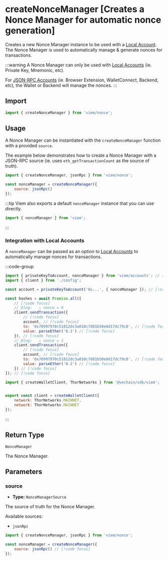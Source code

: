 # createNonceManager [Creates a Nonce Manager for automatic nonce generation]

Creates a new Nonce Manager instance to be used with a [Local Account](/docs/accounts/local). The Nonce Manager is used to automatically manage & generate nonces for transactions.

:::warning
A Nonce Manager can only be used with [Local Accounts](/docs/accounts/local) (ie. Private Key, Mnemonic, etc).

For [JSON-RPC Accounts](/docs/accounts/jsonRpc) (ie. Browser Extension, WalletConnect, Backend, etc), the Wallet or Backend will manage the nonces.
:::

## Import

```js twoslash
import { createNonceManager } from 'viem/nonce';
```

## Usage

A Nonce Manager can be instantiated with the `createNonceManager` function with a provided `source`.

The example below demonstrates how to create a Nonce Manager with a JSON-RPC source (ie. uses `eth_getTransactionCount` as the source of truth).

```js twoslash
import { createNonceManager, jsonRpc } from 'viem/nonce';

const nonceManager = createNonceManager({
    source: jsonRpc()
});
```

:::tip
Viem also exports a default `nonceManager` instance that you can use directly.

```js twoslash
import { nonceManager } from 'viem';
```

:::

### Integration with Local Accounts

A `nonceManager` can be passed as an option to [Local Accounts](/docs/accounts/local) to automatically manage nonces for transactions.

:::code-group

```js twoslash [example.ts]
import { privateKeyToAccount, nonceManager } from 'viem/accounts'; // [!code focus]
import { client } from './config';

const account = privateKeyToAccount('0x...', { nonceManager }); // [!code focus]

const hashes = await Promise.all([
    // [!code focus]
    // @log:   ↓ nonce = 0
    client.sendTransaction({
        // [!code focus]
        account, // [!code focus]
        to: '0x70997970c51812dc3a010c7d01b50e0d17dc79c8', // [!code focus]
        value: parseEther('0.1') // [!code focus]
    }), // [!code focus]
    // @log:   ↓ nonce = 1
    client.sendTransaction({
        // [!code focus]
        account, // [!code focus]
        to: '0x70997970c51812dc3a010c7d01b50e0d17dc79c8', // [!code focus]
        value: parseEther('0.2') // [!code focus]
    }) // [!code focus]
]); // [!code focus]
```

```js twoslash [config.ts] filename="config.ts"
import { createWalletClient, ThorNetworks } from '@vechain/sdk/viem';


export const client = createWalletClient({
    network: ThorNetworks.MAINNET,
    network: ThorNetworks.MAINNET
});
```

:::

## Return Type

`NonceManager`

The Nonce Manager.

## Parameters

### source

- **Type:** `NonceManagerSource`

The source of truth for the Nonce Manager.

Available sources:

- `jsonRpc`

```js twoslash
import { createNonceManager, jsonRpc } from 'viem/nonce';

const nonceManager = createNonceManager({
    source: jsonRpc() // [!code focus]
});
```
